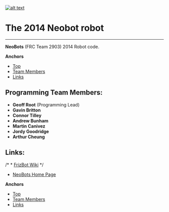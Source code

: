 <a href="http://neobots2903.org/" target="_blank">![alt text](http://i48.tinypic.com/jpkakz_th.png "NeoBots Logo")</a>
# <a id="Top"></a>The 2014 Neobot robot #
***
**NeoBots** (FRC Team 2903) 2014 Robot code.

**Anchors**   
   * [Top](#Top)   
   * [Team Members](#programming-team-members)
   * [Links](#links)

##  **Programming Team Members:**

   * **Geoff Root** (Programming Lead)
   * **Gavin Britton** 
   * **Connor Tilley**
   * **Andrew Bunham**
   * **Martin Canivez**
   * **Jordy Goodridge**
   * **Arthur Cheung**

## **Links:**

/*   * <a href="https://github.com/neobots2903/FrizBot/wiki" target="_blank">FrizBot Wiki</a> */
   * <a href="http://neobots2903.org/" target="_blank">NeoBots Home Page</a>

   
**Anchors**   
  * [Top](#Top)   
  * [Team Members](#programming-team-members)
  * [Links](#links)
